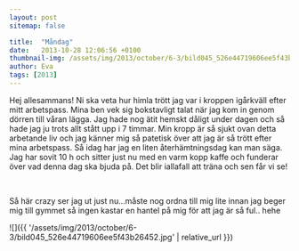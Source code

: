 ```yaml
---
layout: post
sitemap: false

title:  "Måndag"
date:   2013-10-28 12:06:56 +0100
thumbnail-img: /assets/img/2013/october/6-3/bild045_526e44719606ee5f43b26452.jpg
author: Eva
tags: [2013]
---
```


Hej allesammans! Ni ska veta hur himla trött jag var i kroppen igårkväll efter mitt arbetspass. Mina ben vek sig bokstavligt talat när jag kom in genom dörren till våran lägga. Jag hade nog ätit hemskt dåligt under dagen och så hade jag ju trots allt stått upp i 7 timmar. Min kropp är så sjukt ovan detta arbetande liv och jag känner mig så patetisk över att jag är så trött efter mina arbetspass. Så idag har jag en liten återhämtningsdag kan man säga. Jag har sovit 10 h och sitter just nu med en varm kopp kaffe och funderar över vad denna dag ska bjuda på. Det blir iallafall att träna och sen får vi se!




 




Så här crazy ser jag ut just nu...måste nog ordna till mig lite innan jag beger mig till gymmet så ingen kastar en hantel på mig för att jag är så ful.. hehe

![]({{ '/assets/img/2013/october/6-3/bild045_526e44719606ee5f43b26452.jpg'  | relative_url }})


